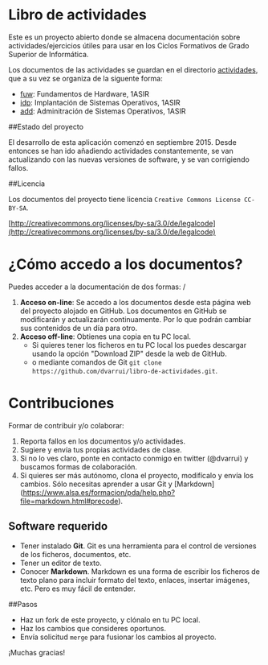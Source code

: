 # Libro de actividades

Este es un proyecto abierto donde se almacena documentación sobre actividades/ejercicios
útiles para usar en los Ciclos Formativos de Grado Superior de Informática.

Los documentos de las actividades se guardan en el directorio [actividades](./actividades),
que a su vez se organiza de la siguente forma:

* [fuw](./actividades/fuw): Fundamentos de Hardware, 1ASIR
* [idp](./actividades/idp): Implantación de Sistemas Operativos, 1ASIR
* [add](./actividades/add): Adminitración de Sistemas Operativos, 1ASIR

##Estado del proyecto

El desarrollo de esta aplicación comenzó en septiembre 2015. Desde entonces
se han ido añadiendo actividades constantemente, se van actualizando con las
nuevas versiones de software,  y se van corrigiendo fallos.

##Licencia

Los documentos del proyecto tiene licencia `Creative Commons License CC-BY-SA`.

[http://creativecommons.org/licenses/by-sa/3.0/de/legalcode](http://creativecommons.org/licenses/by-sa/3.0/de/legalcode)

# ¿Cómo accedo a los documentos?
Puedes acceder a la documentación de dos formas:
/
1. **Acceso on-line**: Se accedo a los documentos desde esta página web del proyecto
alojado en GitHub. Los documentos en GitHub se modificarán y actualizarán
continuamente. Por lo que podrán cambiar sus contenidos de un día para otro.
2. **Acceso off-line**: Obtienes una copia en tu PC local.
    * Si quieres tener los ficheros en tu PC local los puedes descargar usando
la opción "Download ZIP" desde la web de GitHub.
    *  o mediante comandos de Git `git clone https://github.com/dvarrui/libro-de-actividades.git`.

# Contribuciones
Formar de contribuir y/o colaborar:

1. Reporta fallos en los documentos y/o actividades.
1. Sugiere y envía tus propias actividades de clase.
1. Si no lo ves claro, ponte en contacto conmigo en twitter (@dvarrui) y buscamos
formas de colaboración.
1. Si quieres ser más autónomo, clona el proyecto, modifícalo y envía los cambios.
Sólo necesitas aprender a usar Git y [Markdown] 
(https://www.alsa.es/formacion/pda/help.php?file=markdown.html#precode).

## Software requerido
* Tener instalado **Git**. Git es una herramienta para el control de versiones de los ficheros,
documentos, etc.
* Tener un editor de texto.
* Conocer **Markdown**. Markdown es una forma de escribir los ficheros de texto plano para incluir
formato del texto, enlaces, insertar imágenes, etc. Pero es muy fácil de entender.

##Pasos
* Haz un fork de este proyecto, y clónalo en tu PC local.
* Haz los cambios que consideres oportunos.
* Envía solicitud `merge` para fusionar los cambios al proyecto.

¡Muchas gracias!
